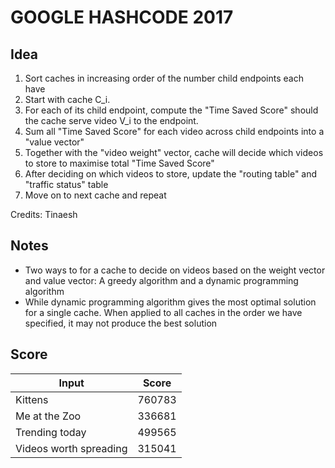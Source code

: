 # GOOGLE HASHCODE 2017

## Idea
1. Sort caches in increasing order of the number child endpoints each have
2. Start with cache C_i. 
3. For each of its child endpoint, compute the "Time Saved Score" should the cache serve video V_i to the endpoint.
4. Sum all "Time Saved Score" for each video across child endpoints into a "value vector"
5. Together with the "video weight" vector, cache will decide which videos to store to maximise total "Time Saved Score"
6. After deciding on which videos to store, update the "routing table" and "traffic status" table 
7. Move on to next cache and repeat

Credits: Tinaesh

## Notes
* Two ways to for a cache to decide on videos based on the weight vector and value vector: A greedy algorithm and a dynamic programming algorithm
* While dynamic programming algorithm gives the most optimal solution for a single cache. When applied to all caches in the order we have specified, it may not produce the best solution

## Score
|Input| Score|
|----|----|
| Kittens|760783|
|Me at the Zoo|336681|
|Trending today|499565
|Videos worth spreading|315041|

